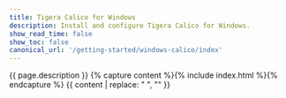 ```yaml
---
title: Tigera Calico for Windows
description: Install and configure Tigera Calico for Windows.
show_read_time: false
show_toc: false
canonical_url: '/getting-started/windows-calico/index'
---
```

{{ page.description }}
{% capture content %}{% include index.html %}{% endcapture %}
{{ content | replace: "    ", "" }}
